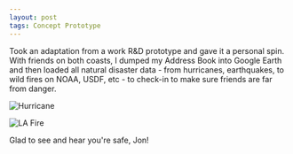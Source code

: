 ```yaml
---
layout: post
tags: Concept Prototype
---
```


Took an adaptation from a work R&D prototype and gave it a personal spin. With friends on both coasts, I dumped my Address Book into Google Earth and then loaded all natural disaster data - from hurricanes, earthquakes, to wild fires on NOAA, USDF, etc - to check-in to make sure friends are far from danger.

![Hurricane](https://michaelmassie.com/assets/img/contactsAndDisasters2.png)

![LA Fire](https://michaelmassie.com/assets/img/contactsAndDisasters.png)

Glad to see and hear you're safe, Jon!